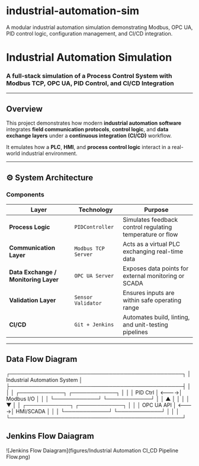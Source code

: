 # industrial-automation-sim
A modular industrial automation simulation demonstrating Modbus, OPC UA, PID control logic, configuration management, and CI/CD integration.
# Industrial Automation Simulation
### A full-stack simulation of a Process Control System with Modbus TCP, OPC UA, PID Control, and CI/CD Integration

---

##  Overview
This project demonstrates how modern **industrial automation software** integrates **field communication protocols**, **control logic**, and **data exchange layers** under a **continuous integration (CI/CD)** workflow.

It emulates how a **PLC**, **HMI**, and **process control logic** interact in a real-world industrial environment.

---

## ⚙️ System Architecture

###  Components
| Layer | Technology | Purpose |
|--------|-------------|----------|
| **Process Logic** | `PIDController` | Simulates feedback control regulating temperature or flow |
| **Communication Layer** | `Modbus TCP Server` | Acts as a virtual PLC exchanging real-time data |
| **Data Exchange / Monitoring Layer** | `OPC UA Server` | Exposes data points for external monitoring or SCADA |
| **Validation Layer** | `Sensor Validator` | Ensures inputs are within safe operating range |
| **CI/CD** | `Git + Jenkins` | Automates build, linting, and unit-testing pipelines |

---
##  Data Flow Diagram

 ┌───────────────────────────────────────────────┐
 │           Industrial Automation System        │
 ├───────────────────────────────────────────────┤
 │                                               │
 │  ┌────────────┐       ┌────────────┐          │
 │  │  PID Ctrl  │ <---->│ Modbus I/O │          │
 │  └────────────┘       └────────────┘          │
 │         ▲                    │               │
 │         │                    ▼               │
 │  ┌────────────┐       ┌────────────┐          │
 │  │ OPC UA API │ <---->│ HMI/SCADA  │          │
 │  └────────────┘       └────────────┘          │
 │                                               │
 └───────────────────────────────────────────────┘

 ## Jenkins Flow Daiagram 

![Jenkins Flow Daiagram](figures/Industrial Automation CI_CD Pipeline Flow.png)



